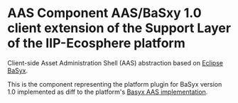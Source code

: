 # AAS Component AAS/BaSxy 1.0 client extension of the Support Layer of the IIP-Ecosphere platform

Client-side Asset Administration Shell (AAS) abstraction based on [Eclipse BaSyx](https://www.eclipse.org/basyx/).  

This is the component representing the platform plugin for BaSyx version 1.0 implemented as diff to the platform's [Basyx AAS implementation](../support.aas.basxy/README.md).
